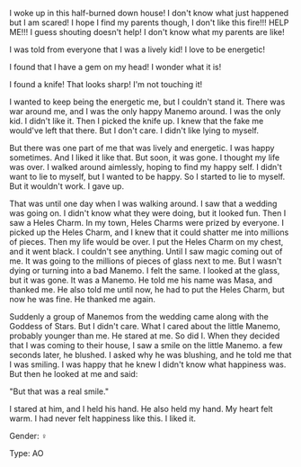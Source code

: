 I woke up in this half-burned down house! I don't know what just happened but I am scared! I hope I find my parents though, I don't like this fire!!! HELP ME!!! I guess shouting doesn't help! I don't know what my parents are like! 

I was told from everyone that I was a lively kid! I love to be energetic!

I found that I have a gem on my head! I wonder what it is!

I found a knife! That looks sharp! I'm not touching it!

I wanted to keep being the energetic me, but I couldn't stand it. There was war around me, and I was the only happy Manemo around. I was the only kid. I didn't like it. Then I picked the knife up. I knew that the fake me would've left that there. But I don't care. I didn't like lying to myself. 

But there was one part of me that was lively and energetic. I was happy sometimes. And I liked it like that. But soon, it was gone. I thought my life was over. I walked around aimlessly, hoping to find my happy self. I didn't want to lie to myself, but I wanted to be happy. So I started to lie to myself. But it wouldn't work. I gave up. 

That was until one day when I was walking around. I saw that a wedding was going on. I didn't know what they were doing, but it looked fun. Then I saw a Heles Charm. In my town, Heles Charms were prized by everyone. I picked up the Heles Charm, and I knew that it could shatter me into millions of pieces. Then my life would be over. I put the Heles Charm on my chest, and it went black. I couldn't see anything. Until I saw magic coming out of me. It was going to the millions of pieces of glass next to me. But I wasn't dying or turning into a bad Manemo. I felt the same. I looked at the glass, but it was gone. It was a Manemo. He told me his name was Masa, and thanked me. He also told me until now, he had to put the Heles Charm, but now he was fine. He thanked me again. 

Suddenly a group of Manemos from the wedding came along with the Goddess of Stars. But I didn't care. What I cared about the little Manemo, probably younger than me. He stared at me. So did I. When they decided that I was coming to their house, I saw a smile on the little Manemo. a few seconds later, he blushed. I asked why he was blushing, and he told me that I was smiling. I was happy that he knew I didn't know what happiness was. But then he looked at me and said:

"But that was a real smile." 

I stared at him, and I held his hand. He also held my hand. My heart felt warm. I had never felt happiness like this. I liked it.

Gender: ♀

Type: AO
